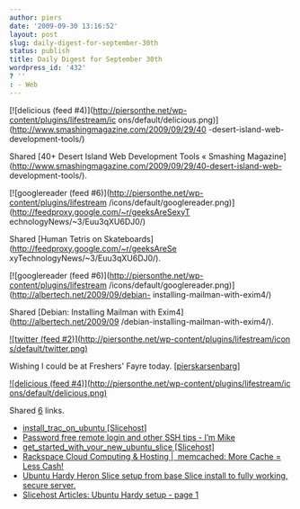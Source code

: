 ```yaml
---
author: piers
date: '2009-09-30 13:16:52'
layout: post
slug: daily-digest-for-september-30th
status: publish
title: Daily Digest for September 30th
wordpress_id: '432'
? ''
: - Web
---
```


[![delicious (feed #4)](http://piersonthe.net/wp-content/plugins/lifestream/ic
ons/default/delicious.png)](http://www.smashingmagazine.com/2009/09/29/40
-desert-island-web-development-tools/)

Shared [40+ Desert Island Web Development Tools « Smashing
Magazine](http://www.smashingmagazine.com/2009/09/29/40-desert-island-web-
development-tools/).

[![googlereader (feed #6)](http://piersonthe.net/wp-content/plugins/lifestream
/icons/default/googlereader.png)](http://feedproxy.google.com/~r/geeksAreSexyT
echnologyNews/~3/Euu3qXU6DJ0/)

Shared [Human Tetris on Skateboards](http://feedproxy.google.com/~r/geeksAreSe
xyTechnologyNews/~3/Euu3qXU6DJ0/).

[![googlereader (feed #6)](http://piersonthe.net/wp-content/plugins/lifestream
/icons/default/googlereader.png)](http://albertech.net/2009/09/debian-
installing-mailman-with-exim4/)

Shared [Debian: Installing Mailman with Exim4](http://albertech.net/2009/09
/debian-installing-mailman-with-exim4/).

[![twitter (feed #2)](http://piersonthe.net/wp-content/plugins/lifestream/icon
s/default/twitter.png)](http://twitter.com/pierskarsenbarg/statuses/4492504797
)

Wishing I could be at Freshers' Fayre today.
[[pierskarsenbarg](http://twitter.com/pierskarsenbarg/statuses/4492504797)]

[![delicious (feed #4)](http://piersonthe.net/wp-content/plugins/lifestream/ic
ons/default/delicious.png)](http://del.icio.us/piersk)

Shared [6](void(0);) links.

  * [install_trac_on_ubuntu [Slicehost]](http://wiki.slicehost.com/doku.php?id=install_trac_on_ubuntu)
  * [Password free remote login and other SSH tips - I’m Mike](http://immike.net/blog/2007/08/06/password-free-remote-login-and-other-ssh-tips/)
  * [get_started_with_your_new_ubuntu_slice [Slicehost]](http://wiki.slicehost.com/doku.php?id=get_started_with_your_new_ubuntu_slice)
  * [Rackspace Cloud Computing & Hosting |  memcached: More Cache = Less Cash!](http://www.rackspacecloud.com/blog/2009/07/29/memcached-more-cache-less-cash/)
  * [Ubuntu Hardy Heron Slice setup from base Slice install to fully working, secure server.](http://articles.slicehost.com/ubuntu-hardy)
  * [Slicehost Articles: Ubuntu Hardy setup - page 1](http://articles.slicehost.com/2008/4/25/ubuntu-hardy-setup-page-1)

